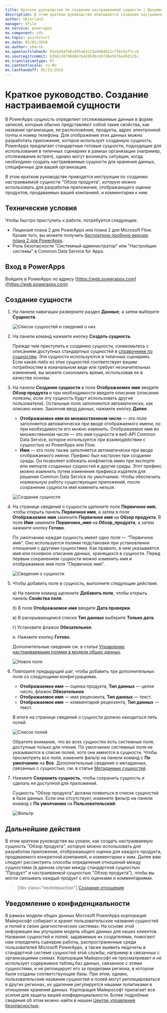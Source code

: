 ```yaml
---
title: Краткое руководство по созданию настраиваемой сущности | Документация Майкрософт
description: В этом кратком руководстве описывается создание настраиваемой сущности в PowerApps.
author: SKjerland
manager: kfile
ms.service: powerapps
ms.component: cds
ms.topic: quickstart
ms.date: 05/01/2018
ms.author: sharik
ms.openlocfilehash: 55ebd94fb0c895a64323e948d421c758c6af7cc8
ms.sourcegitcommit: b3b6118790d6b7b4285dbcb5736e55f6e450125c
ms.translationtype: HT
ms.contentlocale: ru-RU
ms.lasthandoff: 05/15/2018
---
```

# <a name="quickstart-create-a-custom-entity"></a>Краткое руководство. Создание настраиваемой сущности
В PowerApps *сущность* определяет отслеживаемые данные в форме записей, которые обычно представляют собой такие свойства, как название организации, ее расположение, продукты, адрес электронной почты и номер телефона. Для отображения этих данных можно разработать приложение, которое использует созданную сущность. PowerApps предлагает стандартные готовые сущности, подходящие для использования в типичных сценариях в рамках организации (например, отслеживание встреч), однако могут возникать ситуации, когда необходимо создать настраиваемые сущности для хранения данных, специфичных для вашей организации.

В этом кратком руководстве приводятся инструкции по созданию настраиваемой сущности "Обзор продукта", которую можно использовать для разработки приложения, отображающего оценки продуктов, продаваемых вашей компанией, и комментарии к ним.

## <a name="prerequisites"></a>Технические условия
Чтобы быстро приступить к работе, потребуется следующее:
* Лицензия плана 2 для PowerApps или плана 2 для Microsoft Flow. Кроме того, вы можете получить [бесплатную пробную версию плана 2 для PowerApps](https://web.powerapps.com/signup?redirect=marketing&email=).
* Роль безопасности "Системный администратор" или "Настройщик системы" в Common Data Service for Apps.

## <a name="sign-in-to-powerapps"></a>Вход в PowerApps
Войдите в PowerApps по адресу [https://web.powerapps.com]([https://web.powerapps.com).

## <a name="create-an-entity"></a>Создание сущности
1. На панели навигации разверните раздел **Данные**, а затем выберите **Сущности**.

    ![Список сущностей и сведений о них](./media/data-platform-cds-create-entity/entitylist.png "Список сущностей")

2. На панели команд нажмите кнопку **Создать сущность**.

    Прежде чем приступить к созданию сущности, ознакомьтесь с описанием доступных стандартных сущностей в [справочнике по сущностям](../../developer/common-data-service/reference/about-entity-reference.md). Эти сущности используются в типичных сценариях. Если какая-либо из этих сущностей соответствует вашим потребностям в изначальном виде или требует незначительных изменений, вы можете сэкономить время, использовав ее в качестве основы. 

3. На панели **Создание сущности** в поле **Отображаемое имя** введите **Обзор продукта** и при необходимости введите описание (описания полезны, если эту сущность будут использовать другие пользователи). Остальные поля заполняются автоматически, как описано ниже. Закончив ввод данных, нажмите кнопку **Далее**.

    * **Отображаемое имя во множественном числе** — это поле заполняется автоматически при вводе отображаемого имени, но при необходимости его можно изменить. Отображаемое имя во множественном числе — это имя сущности в веб-API Common Data Service, которое используется при взаимодействии с сущностью из PowerApps или Flow.
    * **Имя** — это поле также заполняется автоматически при вводе отображаемого имени. Префикс был настроен при создании среды. Он позволяет избежать конфликтов имен при экспорте или импорте созданных сущностей в другие среды. Этот префикс можно изменить путем изменения префикса издателя для решения Common Data Service по умолчанию. Чтобы обеспечить нормальную работу существующих приложений, после сохранения сущности имя изменить нельзя.
     
    ![Создание сущности](./media/data-platform-cds-create-entity/newentitypanel.png "Панель создания сущности")

4. На странице сведений о сущности щелкните поле **Первичное имя**, чтобы открыть панель **Первичное имя**, а затем в поле **Отображаемое имя** замените **Первичное имя** на **Обзор продукта**. В поле **Имя** замените **Первичное_имя** на **Обзор_продукта**, а затем нажмите кнопку **Готово**.
 
    По умолчанию каждая сущность имеет одно поле — "Первичное имя". Оно используется полями подстановки при установлении отношения с другими сущностями. Как правило, в нем указывается имя или основное описание данных, хранящихся в сущности. Перед первым сохранением сущности можно изменить имя и отображаемое имя поля "Первичное имя".

    ![Сведения о сущности](./media/data-platform-cds-create-entity/newentitydetails.png "Сведения о новой сущности")

5. Чтобы добавить поле в сущность, выполните следующие действия.
 
    а) На панели команд щелкните **Добавить поле**, чтобы открыть панель **Свойства поля**.

    б) В поле **Отображаемое имя** введите **Дата проверки**.

    в) В раскрывающемся списке **Тип данных** выберите **Только дата**.

    г) Установите флажок **Обязательное**.
    
    и. Нажмите кнопку **Готово**.
     
    Дополнительные сведения см. в статье [Управление настраиваемыми полями в модели общих данных](data-platform-manage-fields.md).

    ![Новое поле](./media/data-platform-cds-create-entity/newfieldpanel-2.png "Область нового поля")

6. Повторите предыдущий шаг, чтобы добавить три дополнительных поля со следующими конфигурациями.
    * **Отображаемое имя** — оценка продукта, **Тип данных** — целое число, флажок **Обязательное**.
    * **Отображаемое имя** — имя рецензента, **Тип данных** — текст.
    * **Отображаемое имя** — комментарий рецензента, **Тип данных** — текст.

    В итоге на странице сведений о сущности должно находиться пять полей.

    ![Список полей](./media/data-platform-cds-create-entity/addedfields.png "Список полей")

    Обратите внимание, что во всех сущностях есть системные поля, доступные только для чтения. По умолчанию системные поля не указываются в списке полей, хотя они имеются в сущности. Чтобы просмотреть все поля, измените фильтр на панели команд с **По умолчанию** на **Все**. Дополнительные сведения о метаданных, связанных с сущностью, см. в статье [Метаданные сущностей](../../developer/common-data-service/entity-metadata.md).

7. Нажмите **Сохранить сущность**, чтобы сохранить сущность и сделать ее доступной для приложений.

    Сущность "Обзор продукта" должна появиться в списке сущностей в базе данных. Если она отсутствует, измените фильтр на панели команд с **По умолчанию** на **Пользовательский**.

    ![Фильтр](./media/data-platform-cds-create-entity/filter.png "Фильтрация выбора")

## <a name="next-steps"></a>Дальнейшие действия
В этом кратком руководстве вы узнали, как создать настраиваемую сущность "Обзор продукта", которую можно использовать для разработки приложения, отображающего оценки для каждого продукта, продаваемого конкретной компанией, и комментарии к ним. Далее вам следует рассмотреть способы определения отношений между сущностями (в данном случае между стандартной сущностью "Продукт" и настраиваемой сущностью "Обзор продукта"), чтобы вы могли связывать каждый продукт с его оценками и комментариями.

> [!div class="nextstepaction"]
> [Создание отношения](data-platform-entity-lookup.md)

## <a name="privacy-notice"></a>Уведомление о конфиденциальности
В рамках модели общих данных Microsoft PowerApps корпорация Майкрософт собирает и хранит пользовательские названия сущностей и полей в своих диагностических системах. На основе этой информации мы улучшаем модель общих данных для наших клиентов. Названия сущностей и полей, задаваемые их создателями, помогают нам определить сценарии работы, распространенные среди пользователей Microsoft PowerApps, а также выявить недочеты в стандартной системе сущностей этой службы, например в связанных с организациями схемах. Корпорация Майкрософт не просматривает и не использует содержимое таблиц баз данных, связанное с этими сущностями, и не реплицирует его за пределами региона, в котором были созданы соответствующие базы. При этом, однако, пользовательские названия сущностей и полей могут реплицироваться в других регионах, их удаление регулируется нашими политиками в отношении хранения данных. Корпорация Майкрософт прилагает все усилия для защиты вашей конфиденциальности. Более подробные сведения об этом можно найти в нашем [Центре управления безопасностью](https://www.microsoft.com/trustcenter/Privacy/default.aspx).
